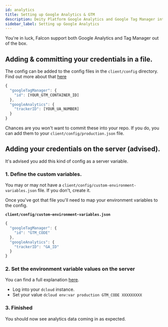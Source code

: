 ```yaml
---
id: analytics
title: Setting up Google Analytics & GTM
description: Deity Platform Google Analytics and Google Tag Manager integration tutorial.
sidebar_label: Setting up Google Analytics
---
```


You're in luck, Falcon support both Google Analytics and Tag Manager out of the box.

## Adding & committing your credentials in a file.

The config can be added to the config files in the `client/config` directory. Find out more about that [here](/storefront/getting-started/configuration)

```js
{
  "googleTagManager": {
    "id": [YOUR_GTM_CONTAINER_ID]
  },
  "googleAnalytics": {
    "trackerID": [YOUR_UA_NUMBER]
  }
}
```

Chances are you won't want to commit these into your repo. If you do, you can add them to your `client/config/production.json` file.

## Adding your credentials on the server (advised).

It's advised you add this kind of config as a server variable.

### 1. Define the custom variables.

You may or may not have a `client/config/custom-environment-variables.json` file. If you don't, create it.

Once you've got that file you'll need to map your environment variables to the config.

**`client/config/custom-environment-variables.json`**

```js
{
  "googleTagManager": {
    "id": "GTM_CODE"
  },
  "googleAnalytics": {
    "trackerID": "GA_ID"
  }
}
```

### 2. Set the environment variable values on the server

You can find a full explanation [here](/platform/configuration#custom-environment-variablesjson).

- Log into your `dcloud` instance.
- Set your value `dcloud env:var production GTM_CODE XXXXXXXXX`

### 3. Finished

You should now see analytics data coming in as expected.
